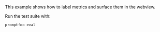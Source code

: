 This example shows how to label metrics and surface them in the webview.

Run the test suite with:

```sh
promptfoo eval
```

